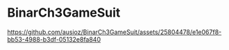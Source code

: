 # BinarCh3GameSuit



https://github.com/ausioz/BinarCh3GameSuit/assets/25804478/e1e067f8-bb53-4988-b3df-05132e8fa840

